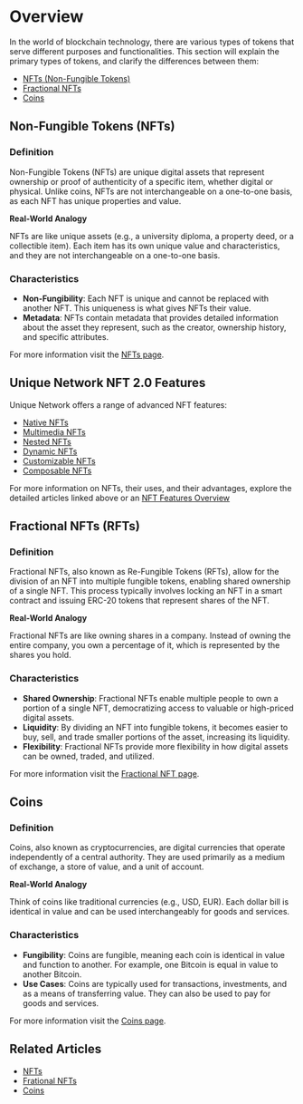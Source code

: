 # Overview

In the world of blockchain technology, there are various types of tokens that serve different purposes and functionalities. This section will explain the primary types of tokens, and clarify the differences between them: 
- [NFTs (Non-Fungible Tokens)](#non-fungible-tokens-nfts)
- [Fractional NFTs](#fractional-nfts-rfts)
- [Coins](#coins)

## Non-Fungible Tokens (NFTs)

### Definition
Non-Fungible Tokens (NFTs) are unique digital assets that represent ownership or proof of authenticity of a specific item, whether digital or physical. Unlike coins, NFTs are not interchangeable on a one-to-one basis, as each NFT has unique properties and value.

**Real-World Analogy**

NFTs are like unique assets (e.g., a university diploma, a property deed, or a collectible item). Each item has its own unique value and characteristics, and they are not interchangeable on a one-to-one basis.

### Characteristics
- **Non-Fungibility**: Each NFT is unique and cannot be replaced with another NFT. This uniqueness is what gives NFTs their value.
- **Metadata**: NFTs contain metadata that provides detailed information about the asset they represent, such as the creator, ownership history, and specific attributes.

For more information visit the [NFTs page](./nft.md).

## Unique Network NFT 2.0 Features
Unique Network offers a range of advanced NFT features:

- [Native NFTs](../nft-features/native.md)
- [Multimedia NFTs](../nft-features/multimedia.md)
- [Nested NFTs](../nft-features/nested.md)
- [Dynamic NFTs](../nft-features/dynamic.md)
- [Customizable NFTs](../nft-features/customizable.md)
- [Composable NFTs](../nft-features/composable.md)

For more information on NFTs, their uses, and their advantages, explore the detailed articles linked above or an [NFT Features Overview](../nft-features/overview.md)

## Fractional NFTs (RFTs)

### Definition
Fractional NFTs, also known as Re-Fungible Tokens (RFTs), allow for the division of an NFT into multiple fungible tokens, enabling shared ownership of a single NFT. This process typically involves locking an NFT in a smart contract and issuing ERC-20 tokens that represent shares of the NFT.

**Real-World Analogy**

Fractional NFTs are like owning shares in a company. Instead of owning the entire company, you own a percentage of it, which is represented by the shares you hold.

### Characteristics
- **Shared Ownership**: Fractional NFTs enable multiple people to own a portion of a single NFT, democratizing access to valuable or high-priced digital assets.
- **Liquidity**: By dividing an NFT into fungible tokens, it becomes easier to buy, sell, and trade smaller portions of the asset, increasing its liquidity.
- **Flexibility**: Fractional NFTs provide more flexibility in how digital assets can be owned, traded, and utilized.

For more information visit the [Fractional NFT page](./rft.md).

## Coins

### Definition
Coins, also known as cryptocurrencies, are digital currencies that operate independently of a central authority. They are used primarily as a medium of exchange, a store of value, and a unit of account.

**Real-World Analogy**

Think of coins like traditional currencies (e.g., USD, EUR). Each dollar bill is identical in value and can be used interchangeably for goods and services.

### Characteristics
- **Fungibility**: Coins are fungible, meaning each coin is identical in value and function to another. For example, one Bitcoin is equal in value to another Bitcoin.
- **Use Cases**: Coins are typically used for transactions, investments, and as a means of transferring value. They can also be used to pay for goods and services.

For more information visit the [Coins page](./coins.md).

## Related Articles

- [NFTs](./nft.md)
- [Frational NFTs](./rft.md)
- [Coins](./coins.md)



